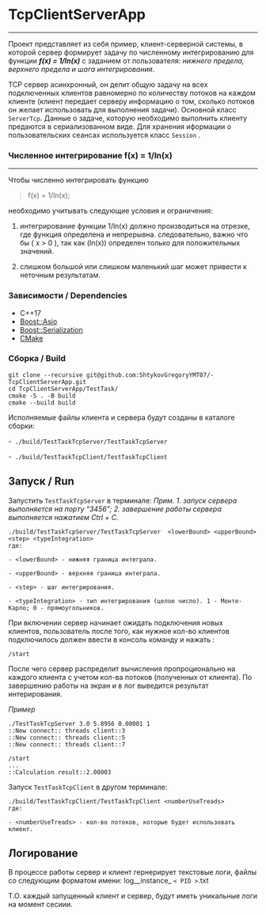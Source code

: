 # TcpClientServerApp
------------
Проект представляет из себя пример, клиент-серверной системы, в которой сервер формирует задачу по численному интегрированию для функции ***f(x) = 1/ln(x)*** с заданием от пользователя: *нижнего предела, верхнего предела и шага интегрирования*.

TCP cервер асинхронный, он делит общую задачу на всех подключенных клиентов равномерно по количеству потоков на каждом клиенте (клиент передает серверу информацию о том, сколько потоков он желает использовать для выполнения задачи). 
Основной класс `ServerTcp`.  Данные о задаче, которую необходимо выполнить клиенту предаются в сериализованном виде.
Для хранения иформации о пользовательских сеансах используется класс `Session` .

### Численное интегрирование  f(x) = 1/ln(x)
------------
Чтобы численно интегрировать функцию
>  f(x) = 1/ln(x);

необходимо учитывать следующие условия и ограничения:

1. интегрирование функции 1/ln(x) должно производиться на отрезке, где функция определена и непрерывна. следовательно, важно что бы \( x > 0 \), так как (ln(x)) определен только для положительных значений.

2. слишком большой или слишком маленький шаг может привести к неточным результатам.


### Зависимости / Dependencies
- C++17
- [Boost::Asio](https://www.boost.org/doc/libs/1_84_0/doc/html/boost_asio.html)
- [Boost::Serialization](https://www.boost.org/doc/libs/1_79_0/libs/serialization/doc/index.html)
- [CMake](https://cmake.org/)

### Сборка / Build
```shell
git clone --recursive git@github.com:ShtykovGregoryYMT07/-TcpClientServerApp.git
cd TcpClientServerApp/TestTask/
cmake -S . -B build
cmake --build build
```
Исполняемые файлы клиента и сервера будут созданы в каталоге сборки:

-` ./build/TestTaskTcpServer/TestTaskTcpServer`

-` ./build/TestTaskTcpClient/TestTaskTcpClient`


## Запуск / Run

Запустить `TestTaskTcpServer` в терминале:
*Прим.*
*1. запуск сервера выполняется на порту "3456";*
*2. завершение работы сервера выполняется нажатием Ctrl + C.*

```shell
./build/TestTaskTcpServer/TestTaskTcpServer  <lowerBound> <upperBound> <step> <typeIntegration>
где:

- <lowerBound> - нижняя граница интеграла.

- <upperBound> - верхняя граница интеграла.

- <step> - шаг интегрирования.

- <typeIntegration> - тип интегрирования (целое число). 1 - Монте-Карло; 0 - прямоугольников.
```
При включении сервер начинает ожидать подключения новых клиентов, пользователь после того, как нужное кол-во клиентов подключилось должен ввести в консоль команду и нажать :
```shell
/start
```
После чего сервер распределит вычисления пропроционально на каждого клиента с учетом кол-ва потоков (полученных от клиента). По завершению работы на экран и в лог выведится результат интерирования.

*Пример*
```shell
./TestTaskTcpServer 3.0 5.8956 0.00001 1
::New connect:: threads client::3
::New connect:: threads client::5
::New connect:: threads client::7

/start
...
::Calculation result::2.00003
```

Запуск `TestTaskTcpClient` в другом терминале:

```shell
./build/TestTaskTcpClient/TestTaskTcpClient <numberUseTreads>
где:

- <numberUseTreads> - кол-во потоков, которые будет использовать клиент.
```
## Логирование 
В процессе работы сервер и клиент гернерирует текстовые логи, файлы со следующим форматом имени:
log__instance_ `< PID >`.txt

Т.О. каждый запущенный клиент и сервер, будут иметь уникальные логи на момент сесиии.
